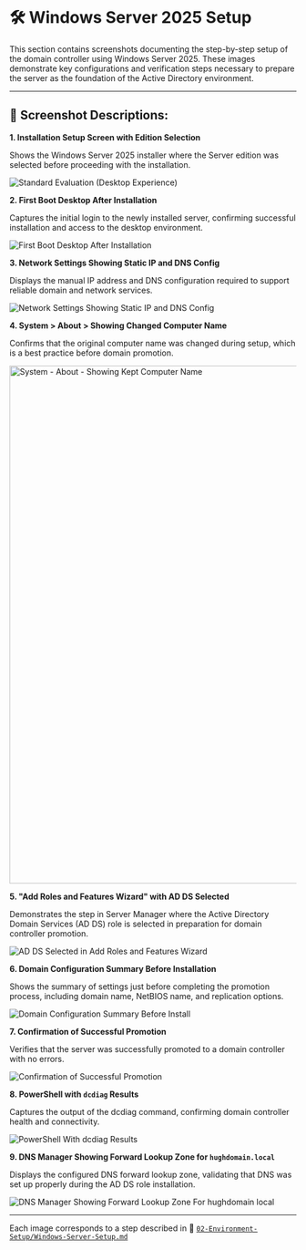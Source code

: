 # 🛠️ Windows Server 2025 Setup

This section contains screenshots documenting the step-by-step setup of the domain controller using Windows Server 2025. These images demonstrate key configurations and verification steps necessary to prepare the server as the foundation of the Active Directory environment.

---

## 📸 Screenshot Descriptions:
**1. Installation Setup Screen with Edition Selection** 

Shows the Windows Server 2025 installer where the Server edition was selected before proceeding with the installation.

   ![Standard Evaluation (Desktop Experience)](https://github.com/user-attachments/assets/8265f6c7-e9c3-4134-9d0a-a82567a38632)

**2. First Boot Desktop After Installation** 

Captures the initial login to the newly installed server, confirming successful installation and access to the desktop environment.

   ![First Boot Desktop After Installation](https://github.com/user-attachments/assets/619605d5-750f-4948-bda0-6d491d057bda)

**3. Network Settings Showing Static IP and DNS Config** 

Displays the manual IP address and DNS configuration required to support reliable domain and network services.

   ![Network Settings Showing Static IP and DNS Config](https://github.com/user-attachments/assets/d0170b00-31ab-48cc-96e8-5b63ab36ee17)

**4. System > About > Showing Changed Computer Name** 

Confirms that the original computer name was changed during setup, which is a best practice before domain promotion.

   <img width="1920" height="909" alt="System - About - Showing Kept Computer Name" src="https://github.com/user-attachments/assets/bcb3fcff-2842-408b-8cb0-1c75bb211d3b" /><br />

**5. "Add Roles and Features Wizard" with AD DS Selected** 

Demonstrates the step in Server Manager where the Active Directory Domain Services (AD DS) role is selected in preparation for domain controller promotion.

   ![AD DS Selected in Add Roles and Features Wizard](https://github.com/user-attachments/assets/47187941-9d17-46ee-933d-238c215d06c7)

**6. Domain Configuration Summary Before Installation** 

Shows the summary of settings just before completing the promotion process, including domain name, NetBIOS name, and replication options.

   ![Domain Configuration Summary Before Install](https://github.com/user-attachments/assets/280e0fbd-432e-4979-afb1-5de5f3a742b1)

**7. Confirmation of Successful Promotion** 

Verifies that the server was successfully promoted to a domain controller with no errors.

   ![Confirmation of Successful Promotion](https://github.com/user-attachments/assets/aa3b0eab-428d-4f7b-9336-bc6e325cb2f9)

**8. PowerShell with `dcdiag` Results** 

Captures the output of the dcdiag command, confirming domain controller health and connectivity.

   ![PowerShell With dcdiag Results](https://github.com/user-attachments/assets/049a9c06-d3ad-4762-8825-cfa5d0d66d93)

**9. DNS Manager Showing Forward Lookup Zone for `hughdomain.local`** 

Displays the configured DNS forward lookup zone, validating that DNS was set up properly during the AD DS role installation.

   ![DNS Manager Showing Forward Lookup Zone For hughdomain local](https://github.com/user-attachments/assets/8aecd964-c65b-4048-ac74-0d2ac5bfe54a)

---

Each image corresponds to a step described in 📂 [`02-Environment-Setup/Windows-Server-Setup.md`](https://github.com/Hugh-Kumbi/Hugh-Kumbi-Active-Directory-Lab/blob/main/02-Environment-Setup/I.%20Windows-Server-Setup.md)
